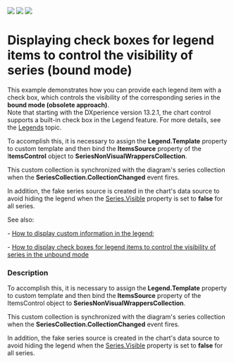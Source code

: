 <!-- default badges list -->
![](https://img.shields.io/endpoint?url=https://codecentral.devexpress.com/api/v1/VersionRange/128568369/21.1.5%2B)
[![](https://img.shields.io/badge/Open_in_DevExpress_Support_Center-FF7200?style=flat-square&logo=DevExpress&logoColor=white)](https://supportcenter.devexpress.com/ticket/details/E4484)
[![](https://img.shields.io/badge/📖_How_to_use_DevExpress_Examples-e9f6fc?style=flat-square)](https://docs.devexpress.com/GeneralInformation/403183)
<!-- default badges end -->
# Displaying check boxes for legend items to control the visibility of series (bound mode)


<p>This example demonstrates how you can provide each legend item with a check box, which controls the visibility of the corresponding series in the <strong>bound mode (obsolete approach)</strong>.<br />Note that starting with the DXperience version 13.2.1, the chart control supports a built-in check box in the Legend feature. For more details, see the <a href="https://documentation.devexpress.com/#WPF/CustomDocument6343">Legends</a> topic.  </p>
<p>To accomplish this, it is necessary to assign the <strong>Legend.Template</strong> property to custom template and then bind the <strong>ItemsSource</strong> property of the I<strong>temsControl</strong> object to <strong>SeriesNonVisualWrappersCollection</strong>.</p>
<p>This custom collection is synchronized with the diagram's series collection when the <strong> SeriesCollection.CollectionChanged</strong> event fires.</p>
<p>In addition, the fake series source is created in the chart's data source to avoid hiding the legend when the <a href="http://help.devexpress.com/#WPF/DevExpressXpfChartsSeries_Visibletopic"><u>Series.Visible</u></a> property is set to <strong>false</strong> for all series.</p>
<p>See also:</p>
<p>- <a href="http://www.devexpress.com/Support/Center/p/E2409.aspx"><u>How to display custom information in the legend</u></a>;</p>
<p>- <a href="http://www.devexpress.com/Support/Center/Example/Details/E4127"><u>How to display check boxes for legend items to control the visibility of series in the unbound mode</u></a></p>


<h3>Description</h3>

<p>To accomplish this, it is necessary to assign the<strong> Legend.Template</strong> property to custom template and then bind the<strong> ItemsSource</strong> property of the ItemsControl object to <strong>SeriesNonVisualWrappersCollection</strong>.</p>
<p>This custom collection is synchronized with the diagram's series collection when the <strong> SeriesCollection.CollectionChanged</strong> event fires.</p>
<p>In addition, the fake series source is created in the chart's data source to avoid hiding the legend when the <a href="http://documentation.devexpress.com/#WPF/DevExpressXpfChartsSeries_Visibletopic"><u>Series.Visible</u></a> property is set to <strong>false</strong> for all series.</p>
<p>&nbsp;</p>

<br/>


